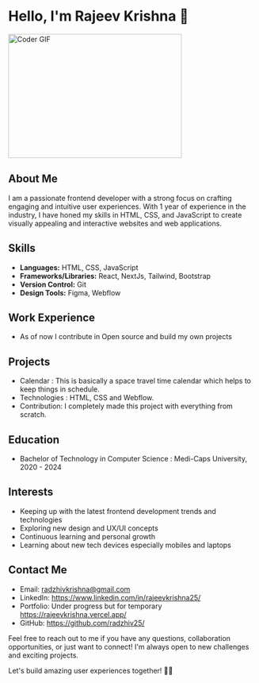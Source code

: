 # Hello, I'm Rajeev Krishna 👋

<img alt="Coder GIF" height=250 width=350 src="https://cdn.dribbble.com/users/730703/screenshots/6581243/avento.gif" />

## About Me
I am a passionate frontend developer with a strong focus on crafting engaging and intuitive user experiences. With 1 year of experience in the industry, I have honed my skills in HTML, CSS, and JavaScript to create visually appealing and interactive websites and web applications.

## Skills
- **Languages:** HTML, CSS, JavaScript
- **Frameworks/Libraries:** React, NextJs, Tailwind, Bootstrap
- **Version Control:** Git
- **Design Tools:** Figma, Webflow

## Work Experience
- As of now I contribute in Open source and build my own projects 

## Projects
- Calendar : This is basically a space travel time calendar which helps to keep things in schedule.
- Technologies : HTML, CSS and Webflow.
- Contribution: I completely made this project with everything from scratch.

## Education
- Bachelor of Technology in Computer Science : Medi-Caps University, 2020 - 2024

## Interests
- Keeping up with the latest frontend development trends and technologies
- Exploring new design and UX/UI concepts
- Continuous learning and personal growth
- Learning about new tech devices especially mobiles and laptops

## Contact Me
- Email: radzhivkrishna@gmail.com
- LinkedIn: https://www.linkedin.com/in/rajeevkrishna25/
- Portfolio: Under progress but for temporary https://rajeevkrishna.vercel.app/
- GitHub: https://github.com/radzhiv25/

Feel free to reach out to me if you have any questions, collaboration opportunities, or just want to connect! I'm always open to new challenges and exciting projects.

Let's build amazing user experiences together! 💪🚀
